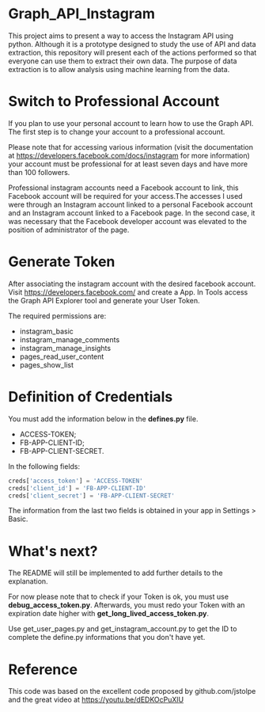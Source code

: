 # Graph_API_Instagram

This project aims to present a way to access the Instagram API using python. Although it is a prototype designed to study the use of API and data extraction, this repository will present each of the actions performed so that everyone can use them to extract their own data. The purpose of data extraction is to allow analysis using machine learning from the data.

# Switch to Professional Account

If you plan to use your personal account to learn how to use the Graph API. The first step is to change your account to a professional account.

Please note that for accessing various information (visit the documentation at https://developers.facebook.com/docs/instagram for more information) your account must be professional for at least seven days and have more than 100 followers.

Professional instagram accounts need a Facebook account to link, this Facebook account will be required for your access.The accesses I used were through an Instagram account linked to a personal Facebook account and an Instagram account linked to a Facebook page. In the second case, it was necessary that the Facebook developer account was elevated to the position of administrator of the page.

# Generate Token

After associating the instagram account with the desired facebook account. Visit https://developers.facebook.com/ and create a App. In Tools access the Graph API Explorer tool and generate your User Token.

The required permissions are:
- instagram_basic
- instagram_manage_comments
- instagram_manage_insights
- pages_read_user_content
- pages_show_list

# Definition of Credentials

You must add the information below in the **defines.py** file.
- ACCESS-TOKEN;
- FB-APP-CLIENT-ID;
- FB-APP-CLIENT-SECRET.

In the following fields:

```python
creds['access_token'] = 'ACCESS-TOKEN'
creds['client_id'] = 'FB-APP-CLIENT-ID'
creds['client_secret'] = 'FB-APP-CLIENT-SECRET'
```

The information from the last two fields is obtained in your app in Settings > Basic.

# What's next?

The README will still be implemented to add further details to the explanation.

For now please note that to check if your Token is ok, you must use **debug_access_token.py**. Afterwards, you must redo your Token with an expiration date higher with **get_long_lived_access_token.py**.

Use get_user_pages.py and get_instagram_account.py to get the ID to complete the define.py informations that you don't have yet.



# Reference

This code was based on the excellent code proposed by github.com/jstolpe and the great video at https://youtu.be/dEDKOcPuXlU
